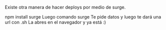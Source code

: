 Existe otra manera de hacer deploys por medio de surge.

npm install surge
Luego comando surge 
Te pide datos y luego te dará una url con .sh
La abres en el navegador y ya está :)